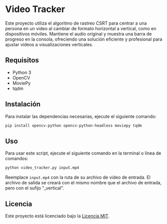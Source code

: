 # Video Tracker

Este proyecto utiliza el algoritmo de rastreo CSRT para centrar a una persona en un video al cambiar de formato horizontal a vertical, como en dispositivos móviles. Mantiene el audio original y muestra una barra de progreso en la consola, ofreciendo una solución eficiente y profesional para ajustar videos a visualizaciones verticales.

## Requisitos

- Python 3
- OpenCV
- MoviePy
- tqdm

## Instalación

Para instalar las dependencias necesarias, ejecute el siguiente comando:

```bash
pip install opencv-python opencv-python-headless moviepy tqdm
```

## Uso

Para usar este script, ejecute el siguiente comando en la terminal o línea de comandos:

```bash
python video_tracker.py input.mp4
```

Reemplace `input.mp4` con la ruta de su archivo de video de entrada. El archivo de salida se creará con el mismo nombre que el archivo de entrada, pero con el sufijo "_vertical".

## Licencia

Este proyecto está licenciado bajo la [Licencia MIT](LICENSE).
